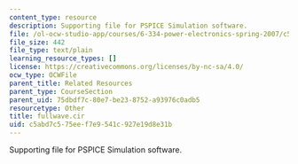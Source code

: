 ```yaml
---
content_type: resource
description: Supporting file for PSPICE Simulation software.
file: /ol-ocw-studio-app/courses/6-334-power-electronics-spring-2007/c5abd7c575eef7e9541c927e19d8e31b_fullwave.cir
file_size: 442
file_type: text/plain
learning_resource_types: []
license: https://creativecommons.org/licenses/by-nc-sa/4.0/
ocw_type: OCWFile
parent_title: Related Resources
parent_type: CourseSection
parent_uid: 75dbdf7c-80e7-be23-8752-a93976c0adb5
resourcetype: Other
title: fullwave.cir
uid: c5abd7c5-75ee-f7e9-541c-927e19d8e31b
---
```

Supporting file for PSPICE Simulation software.
